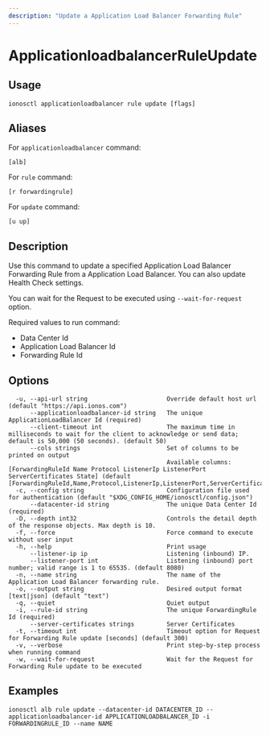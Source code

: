 ```yaml
---
description: "Update a Application Load Balancer Forwarding Rule"
---
```


# ApplicationloadbalancerRuleUpdate

## Usage

```text
ionosctl applicationloadbalancer rule update [flags]
```

## Aliases

For `applicationloadbalancer` command:

```text
[alb]
```

For `rule` command:

```text
[r forwardingrule]
```

For `update` command:

```text
[u up]
```

## Description

Use this command to update a specified Application Load Balancer Forwarding Rule from a Application Load Balancer. You can also update Health Check settings.

You can wait for the Request to be executed using `--wait-for-request` option.

Required values to run command:

* Data Center Id
* Application Load Balancer Id
* Forwarding Rule Id

## Options

```text
  -u, --api-url string                      Override default host url (default "https://api.ionos.com")
      --applicationloadbalancer-id string   The unique ApplicationLoadBalancer Id (required)
      --client-timeout int                  The maximum time in milliseconds to wait for the client to acknowledge or send data; default is 50,000 (50 seconds). (default 50)
      --cols strings                        Set of columns to be printed on output 
                                            Available columns: [ForwardingRuleId Name Protocol ListenerIp ListenerPort ServerCertificates State] (default [ForwardingRuleId,Name,Protocol,ListenerIp,ListenerPort,ServerCertificates,State])
  -c, --config string                       Configuration file used for authentication (default "$XDG_CONFIG_HOME/ionosctl/config.json")
      --datacenter-id string                The unique Data Center Id (required)
  -D, --depth int32                         Controls the detail depth of the response objects. Max depth is 10.
  -f, --force                               Force command to execute without user input
  -h, --help                                Print usage
      --listener-ip ip                      Listening (inbound) IP.
      --listener-port int                   Listening (inbound) port number; valid range is 1 to 65535. (default 8080)
  -n, --name string                         The name of the Application Load Balancer forwarding rule.
  -o, --output string                       Desired output format [text|json] (default "text")
  -q, --quiet                               Quiet output
  -i, --rule-id string                      The unique ForwardingRule Id (required)
      --server-certificates strings         Server Certificates
  -t, --timeout int                         Timeout option for Request for Forwarding Rule update [seconds] (default 300)
  -v, --verbose                             Print step-by-step process when running command
  -w, --wait-for-request                    Wait for the Request for Forwarding Rule update to be executed
```

## Examples

```text
ionosctl alb rule update --datacenter-id DATACENTER_ID --applicationloadbalancer-id APPLICATIONLOADBALANCER_ID -i FORWARDINGRULE_ID --name NAME
```

